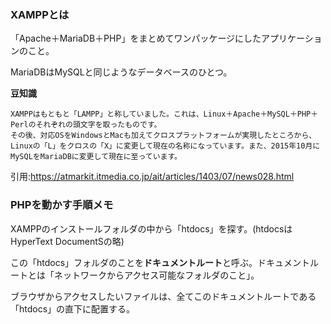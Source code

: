 ### XAMPPとは

「Apache＋MariaDB＋PHP」をまとめてワンパッケージにしたアプリケーションのこと。

MariaDBはMySQLと同じようなデータベースのひとつ。

**豆知識**
```
XAMPPはもともと「LAMPP」と称していました。これは、Linux＋Apache＋MySQL＋PHP＋Perlのそれぞれの頭文字を取ったものです。
その後、対応OSをWindowsとMacも加えてクロスプラットフォームが実現したところから、
Linuxの「L」をクロスの「X」に変更して現在の名称になっています。また、2015年10月にMySQLをMariaDBに変更して現在に至っています。
```
引用:https://atmarkit.itmedia.co.jp/ait/articles/1403/07/news028.html

### PHPを動かす手順メモ

XAMPPのインストールフォルダの中から「htdocs」を探す。(htdocsはHyperText DocumentSの略)

この「htdocs」フォルダのことを**ドキュメントルート**と呼ぶ。ドキュメントルートとは「ネットワークからアクセス可能なフォルダのこと」。

ブラウザからアクセスしたいファイルは、全てこのドキュメントルートである「htdocs」の直下に配置する。


